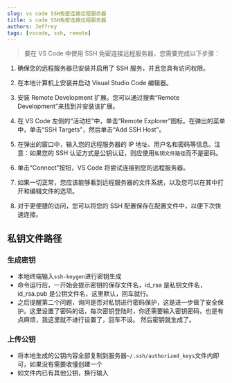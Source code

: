 ```yaml
---
slug: vs code SSH免密连接远程服务器
title: s code SSH免密连接远程服务器
authors: Jeffrey
tags: [vscode, ssh, remote]
---
```


> 要在 VS Code 中使用 SSH 免密连接远程服务器，您需要完成以下步骤：

1. 确保您的远程服务器已安装并启用了 SSH 服务，并且您具有访问权限。

2. 在本地计算机上安装并启动 Visual Studio Code 编辑器。

3. 安装 Remote Development 扩展。您可以通过搜索“Remote Development”来找到并安装该扩展。

4. 在 VS Code 左侧的“活动栏”中，单击“Remote Explorer”图标。在弹出的菜单中，单击“SSH Targets”，然后单击“Add SSH Host”。

5. 在弹出的窗口中，输入您的远程服务器的 IP 地址、用户名和密码等信息。注意：如果您的 SSH 认证方式是公钥认证，则应使用`私钥文件路径`而不是密码。

6. 单击“Connect”按钮，VS Code 将尝试连接到您的远程服务器。

7. 如果一切正常，您应该能够看到远程服务器的文件系统，以及您可以在其中打开和编辑文件的选项。

8. 对于更便捷的访问，您可以将您的 SSH 配置保存在配置文件中，以便下次快速连接。

## 私钥文件路径

### 生成密钥

- 本地终端输入`ssh-keygen`进行密钥生成
- 命令运行后，一开始会提示密钥的保存文件名，id_rsa 是私钥文件名，id_rsa.pub 是公钥文件名，这里默认，回车就行。
- 之后提醒第二个问题，询问是否对私钥进行密码保护，这是进一步做了安全保护。这里设置了密码的话，每次密钥登陆时，你还需要输入密钥密码，也是有点麻烦，我这里就不进行设置了，回车不设。
  然后密钥就生成了。

### 上传公钥

- 将本地生成的公钥内容全部复制到服务器`~/.ssh/authorized_keys`文件内即可，如果没有需要收懂创建一个
- 如文件内已有其他公钥，换行输入
